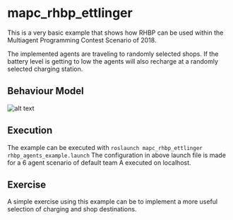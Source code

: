 # mapc_rhbp_ettlinger

This is a very basic example that shows how RHBP can be used within the Multiagent Programming Contest Scenario of 2018.

The implemented agents are traveling to randomly selected shops. 
If the battery level is getting to low the agents will also recharge at a randomly selected charging station.

## Behaviour Model

![alt text](doc/mapc_rhbp_ettlinger.png)

## Execution

The example can be executed with `roslaunch mapc_rhbp_ettlinger rhbp_agents_example.launch`
The configuration in above launch file is made for a 6 agent scenario of default team A executed on localhost.

## Exercise

A simple exercise using this example can be to implement a more useful selection of charging and shop destinations.


